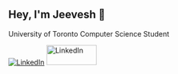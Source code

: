 ## Hey, I'm Jeevesh 👋
University of Toronto Computer Science Student

[![LinkedIn](https://img.shields.io/badge/LinkedIn-black?logo=linkedin&logoColor=white&style=flat-square)](https://www.linkedin.com/in/jeevesh0126)
<a href="https://www.linkedin.com/in/jeevesh0126" target="_blank">
    <img src="https://img.shields.io/badge/LinkedIn-black?logo=linkedin&logoColor=white&style=flat-square" alt="LinkedIn" style="width: 100px; height: 40px;">
</a>

<!--
**jfishB/jfishB** is a ✨ _special_ ✨ repository because its `README.md` (this file) appears on your GitHub profile.

Here are some ideas to get you started:

- 🔭 I’m currently working on ...
- 🌱 I’m currently learning ...
- 👯 I’m looking to collaborate on ...
- 🤔 I’m looking for help with ...
- 💬 Ask me about ...
- 📫 How to reach me: ...
- 😄 Pronouns: ...
- ⚡ Fun fact: ...
-->
